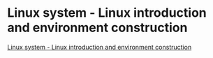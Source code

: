 # Linux system - Linux introduction and environment construction
[Linux system - Linux introduction and environment construction](https://aiwithcloud.com/2022/09/16/linux_system___linux_introduction_and_environment_construction/)